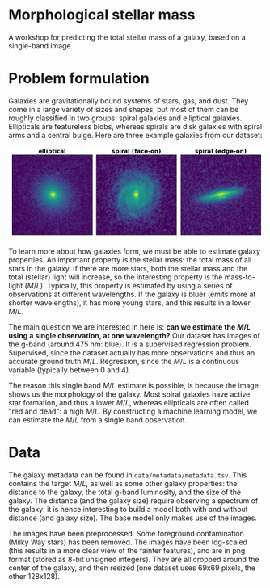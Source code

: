 # Morphological stellar mass

A workshop for predicting the total stellar mass of a galaxy, based on a single-band image.

# Problem formulation

Galaxies are gravitationally bound systems of stars, gas, and dust. They come in a large variety of sizes and shapes, but most of them can be roughly classified in two groups: spiral galaxies and elliptical galaxies. Ellipticals are featureless blobs, whereas spirals are disk galaxies with spiral arms and a central bulge. Here are three example galaxies from our dataset:

![example galaxies](plots/example_galaxies.png)

To learn more about how galaxies form, we must be able to estimate galaxy properties. An important property is the stellar mass: the total mass of all stars in the galaxy. If there are more stars, both the stellar mass and the total (stellar) light will increase, so the interesting property is the mass-to-light ($M/L$). Typically, this property is estimated by using a series of observations at different wavelengths. If the galaxy is bluer (emits more at shorter wavelengths), it has more young stars, and this results in a lower $M/L$. 

The main question we are interested in here is: **can we estimate the $M/L$ using a single observation, at one wavelength?** Our dataset has images of the g-band (around 475 nm: blue). It is a supervised regression problem. Supervised, since the dataset actually has more observations and thus an accurate ground truth $M/L$. Regression, since the $M/L$ is a continuous variable (typically between 0 and 4).

The reason this single band $M/L$ estimate is possible, is because the image shows us the morphology of the galaxy. Most spiral galaxies have active star formation, and thus a lower $M/L$, whereas ellipticals are often called "red and dead": a high $M/L$. By constructing a machine learning model, we can estimate the $M/L$ from a single band observation.

# Data

The galaxy metadata can be found in `data/metadata/metadata.tsv`. This contains the target $M/L$, as well as some other galaxy properties: the distance to the galaxy, the total g-band luminosity, and the size of the galaxy. The distance (and the galaxy size) require observing a spectrum of the galaxy: it is hence interesting to build a model both with and without distance (and galaxy size). The base model only makes use of the images.

The images have been preprocessed. Some foreground contamination (Milky Way stars) has been removed. The images have been log-scaled (this results in a more clear view of the fainter features), and are in png format (stored as 8-bit unsigned integers). They are all cropped around the center of the galaxy, and then resized (one dataset uses 69x69 pixels, the other 128x128).